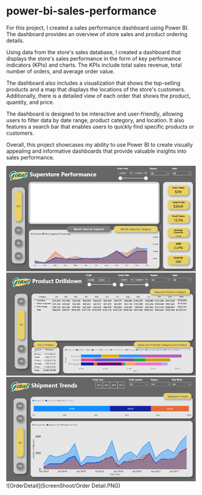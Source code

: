 # power-bi-sales-performance
For this project, I created a sales performance dashboard using Power BI. The dashboard provides an overview of store sales and product ordering details.

Using data from the store's sales database, I created a dashboard that displays the store's sales performance in the form of key performance indicators (KPIs) and charts. The KPIs include total sales revenue, total number of orders, and average order value.

The dashboard also includes a visualization that shows the top-selling products and a map that displays the locations of the store's customers. Additionally, there is a detailed view of each order that shows the product, quantity, and price.

The dashboard is designed to be interactive and user-friendly, allowing users to filter data by date range, product category, and location. It also features a search bar that enables users to quickly find specific products or customers.

Overall, this project showcases my ability to use Power BI to create visually appealing and informative dashboards that provide valuable insights into sales performance.

![Overview](ScreenShoot/Overview.PNG)
![Product](ScreenShoot/Product.PNG)
![Shipment](ScreenShoot/Shipment.PNG)
![OrderDetail](ScreenShoot/Order Detail.PNG)
